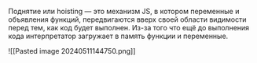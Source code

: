 Поднятие или hoisting — это механизм JS, в котором переменные и объявления функций, передвигаются вверх своей области видимости перед тем, как код будет выполнен. Из-за того что ещё до выполнения кода интерпретатор загружает в память функции и переменные.

![[Pasted image 20240511144750.png]]